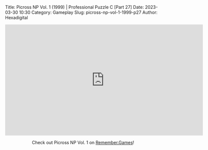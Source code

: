 Title: Picross NP Vol. 1 (1999) | Professional Puzzle C [Part 27]
Date: 2023-03-30 10:30
Category: Gameplay
Slug: picross-np-vol-1-1999-p27
Author: Hexadigital

<center><iframe src="https://www.youtube.com/embed/2sad4inNVHY?feature=oembed" allow="accelerometer; autoplay; encrypted-media; gyroscope; picture-in-picture" width="640" height="360" frameborder="0"></iframe>

Check out Picross NP Vol. 1 on [Remember.Games](https://remember.games/game/6791/picross-np-vol-1/)!</center>